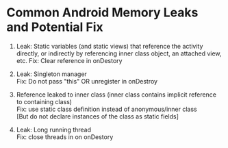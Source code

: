 # Common Android Memory Leaks and Potential Fix  

1. Leak: Static variables (and static views) that reference the activity directly, or indirectly by referencing inner class object, an attached view, etc.
   Fix: Clear reference in onDestory

1. Leak: Singleton manager  
   Fix: Do not pass "this" OR unregister in onDestroy

1. Reference leaked to inner class (inner class contains implicit reference to containing class)  
   Fix: use static class definition instead of anonymous/inner class  
   [But do not declare instances of the class as static fields]

1. Leak: Long running thread  
   Fix: close threads in on onDestory
